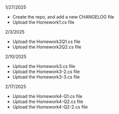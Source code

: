 1/27/2025 
- Create the repo, and add a new CHANGELOG file
- Upload the Homework1.cs file

2/3/2025
- Upload the Homework2Q1.cs file
- Upload the Homework2Q2.cs file

2/10/2025
- Upload the Homework3.cs file
- Upload the Homework3-2.cs file
- Upload the Homework3-3.cs file

2/17/2025
- Upload the Homework4-Q1.cs file
- Upload the Homework4-Q2.cs file
- Upload the Homework4-Q2-2.cs file
